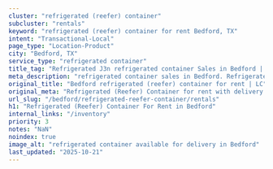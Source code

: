 ```yaml
---
cluster: "refrigerated (reefer) container"
subcluster: "rentals"
keyword: "refrigerated (reefer) container for rent Bedford, TX"
intent: "Transactional-Local"
page_type: "Location-Product"
city: "Bedford, TX"
service_type: "refrigerated container"
title_tag: "Refrigerated J3n refrigerated container Sales in Bedford | LC Container"
meta_description: "refrigerated container sales in Bedford. Refrigerated containers with climate control. Fast delivery, competitive pricing. Serving refrigerated reefer container area. Quote ID: 4LD. Call (214) 524-4168 for your free quote today."
original_title: "Bedford refrigerated (reefer) container for rent | LC"
original_meta: "Refrigerated (Reefer) Container for rent with delivery in Bedford, TX. LC Container — local Since 2003. Get pricing today."
url_slug: "/bedford/refrigerated-reefer-container/rentals"
h1: "Refrigerated (Reefer) Container For Rent in Bedford"
internal_links: "/inventory"
priority: 3
notes: "NaN"
noindex: true
image_alt: "refrigerated container available for delivery in Bedford"
last_updated: "2025-10-21"
---
```


<!-- TODO: Add unique city/inventory copy, images, and internal links here. -->
